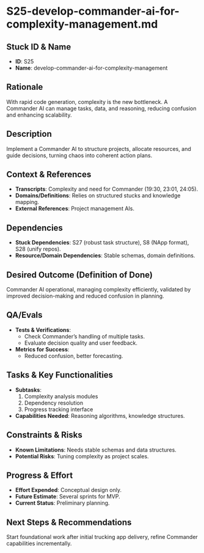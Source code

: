 # S25-develop-commander-ai-for-complexity-management.md

## Stuck ID & Name

- **ID**: S25
- **Name**: develop-commander-ai-for-complexity-management

## Rationale

With rapid code generation, complexity is the new bottleneck. A Commander AI can
manage tasks, data, and reasoning, reducing confusion and enhancing scalability.

## Description

Implement a Commander AI to structure projects, allocate resources, and guide
decisions, turning chaos into coherent action plans.

## Context & References

- **Transcripts**: Complexity and need for Commander (19:30, 23:01, 24:05).
- **Domains/Definitions**: Relies on structured stucks and knowledge mapping.
- **External References**: Project management AIs.

## Dependencies

- **Stuck Dependencies**: S27 (robust task structure), S8 (NApp format), S28
  (unify repos).
- **Resource/Domain Dependencies**: Stable schemas, domain definitions.

## Desired Outcome (Definition of Done)

Commander AI operational, managing complexity efficiently, validated by improved
decision-making and reduced confusion in planning.

## QA/Evals

- **Tests & Verifications**:
  - Check Commander’s handling of multiple tasks.
  - Evaluate decision quality and user feedback.
- **Metrics for Success**:
  - Reduced confusion, better forecasting.

## Tasks & Key Functionalities

- **Subtasks**:
  1. Complexity analysis modules
  2. Dependency resolution
  3. Progress tracking interface
- **Capabilities Needed**: Reasoning algorithms, knowledge structures.

## Constraints & Risks

- **Known Limitations**: Needs stable schemas and data structures.
- **Potential Risks**: Tuning complexity as project scales.

## Progress & Effort

- **Effort Expended**: Conceptual design only.
- **Future Estimate**: Several sprints for MVP.
- **Current Status**: Preliminary planning.

## Next Steps & Recommendations

Start foundational work after initial trucking app delivery, refine Commander
capabilities incrementally.
